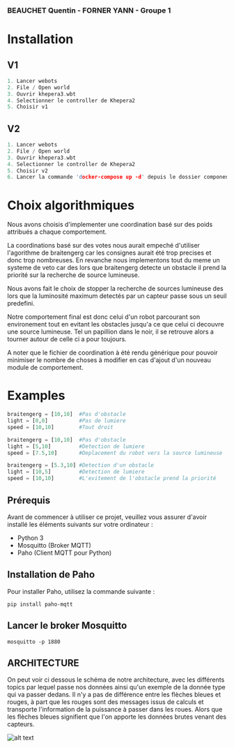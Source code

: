 ### BEAUCHET Quentin - FORNER YANN - Groupe 1

# Installation

## V1

```c
1. Lancer webots
2. File / Open world
3. Ouvrir khepera3.wbt
4. Selectionner le controller de Khepera2
5. Choisir v1
```

## V2

```c
1. Lancer webots
2. File / Open world
3. Ouvrir khepera3.wbt
4. Selectionner le controller de Khepera2
5. Choisir v2
6. Lancer la commande 'docker-compose up -d' depuis le dossier components
```

# Choix algorithmiques

Nous avons choisis d'implementer une coordination basé sur des poids attribués a chaque comportement.

La coordinations basé sur des votes nous aurait empeché d'utiliser l'agorithme de braitengerg car les consignes aurait été trop precises et donc trop nombreuses. En revanche nous implementons tout du meme un systeme de veto car des lors que braitengerg detecte un obstacle il prend la priorité sur la recherche de source lumineuse.

Nous avons fait le choix de stopper la recherche de sources lumineuse des lors que la luminosité maximum detectés par un capteur passe sous un seuil predefini.

Notre comportement final est donc celui d'un robot parcourant son environement tout en evitant les obstacles jusqu'a ce que celui ci decouvre une source lumineuse. Tel un papillion dans le noir, il se retrouve alors a tourner autour de celle ci a pour toujours.

A noter que le fichier de coordination à été rendu générique pour pouvoir minimiser le nombre de choses à modifier en cas d'ajout d'un nouveau module de comportement. 

# Examples

```python
braitengerg = [10,10]  #Pas d'obstacle
light = [0,0]          #Pas de lumiere
speed = [10,10]        #Tout droit
```

```python
braitengerg = [10,10]  #Pas d'obstacle
light = [5,10]         #Detection de lumiere
speed = [7.5,10]       #Deplacement du robot vers la source lumineuse
```

```python
braitengerg = [5.3,10] #Detection d'un obstacle
light = [10,5]         #Detection de lumiere
speed = [10,10]        #L'evitement de l'obstacle prend la priorité
```
## Prérequis
Avant de commencer à utiliser ce projet, veuillez vous assurer d'avoir installé les éléments suivants sur votre ordinateur :
- Python 3
- Mosquitto (Broker MQTT)
- Paho (Client MQTT pour Python)

## Installation de Paho
Pour installer Paho, utilisez la commande suivante :

```
pip install paho-mqtt
```

## Lancer le broker Mosquitto

```
mosquitto -p 1880
```

## ARCHITECTURE

On peut voir ci dessous le schéma de notre architecture, avec les différents topics par lequel passe nos données ainsi qu'un exemple de la donnée type qui va passer dedans. Il n'y a pas de différence entre les flèches bleues et rouges, à part que les rouges sont des messages issus de calculs et transporte l'information de la puissance à passer dans les roues. Alors que les flèches bleues signifient que l'on apporte les données brutes venant des capteurs. 

![alt text](https://github.com/Yann-Forner/tp4_webots/blob/main/architecture.png?raw=true)
